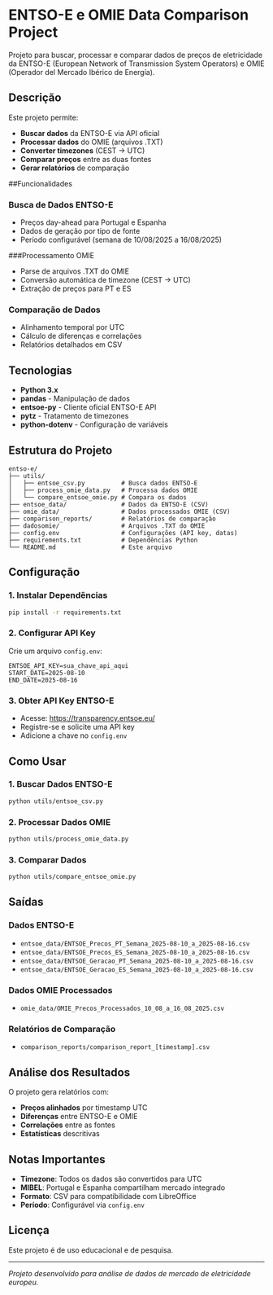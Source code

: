 # ENTSO-E e OMIE Data Comparison Project

Projeto para buscar, processar e comparar dados de preços de eletricidade da ENTSO-E (European Network of Transmission System Operators) e OMIE (Operador del Mercado Ibérico de Energía).

## Descrição

Este projeto permite:
- **Buscar dados** da ENTSO-E via API oficial
- **Processar dados** do OMIE (arquivos .TXT)
- **Converter timezones** (CEST → UTC)
- **Comparar preços** entre as duas fontes
- **Gerar relatórios** de comparação

##Funcionalidades

### Busca de Dados ENTSO-E
- Preços day-ahead para Portugal e Espanha
- Dados de geração por tipo de fonte
- Período configurável (semana de 10/08/2025 a 16/08/2025)

###Processamento OMIE
- Parse de arquivos .TXT do OMIE
- Conversão automática de timezone (CEST → UTC)
- Extração de preços para PT e ES

### Comparação de Dados
- Alinhamento temporal por UTC
- Cálculo de diferenças e correlações
- Relatórios detalhados em CSV

## Tecnologias

- **Python 3.x**
- **pandas** - Manipulação de dados
- **entsoe-py** - Cliente oficial ENTSO-E API
- **pytz** - Tratamento de timezones
- **python-dotenv** - Configuração de variáveis

## Estrutura do Projeto

```
entso-e/
├── utils/
│   ├── entsoe_csv.py          # Busca dados ENTSO-E
│   ├── process_omie_data.py   # Processa dados OMIE
│   └── compare_entsoe_omie.py # Compara os dados
├── entsoe_data/               # Dados da ENTSO-E (CSV)
├── omie_data/                 # Dados processados OMIE (CSV)
├── comparison_reports/        # Relatórios de comparação
├── dadosomie/                 # Arquivos .TXT do OMIE
├── config.env                 # Configurações (API key, datas)
├── requirements.txt           # Dependências Python
└── README.md                  # Este arquivo
```

## Configuração

### 1. Instalar Dependências
```bash
pip install -r requirements.txt
```

### 2. Configurar API Key
Crie um arquivo `config.env`:
```env
ENTSOE_API_KEY=sua_chave_api_aqui
START_DATE=2025-08-10
END_DATE=2025-08-16
```

### 3. Obter API Key ENTSO-E
- Acesse: https://transparency.entsoe.eu/
- Registre-se e solicite uma API key
- Adicione a chave no `config.env`

## Como Usar

### 1. Buscar Dados ENTSO-E
```bash
python utils/entsoe_csv.py
```

### 2. Processar Dados OMIE
```bash
python utils/process_omie_data.py
```

### 3. Comparar Dados
```bash
python utils/compare_entsoe_omie.py
```

## Saídas

### Dados ENTSO-E
- `entsoe_data/ENTSOE_Precos_PT_Semana_2025-08-10_a_2025-08-16.csv`
- `entsoe_data/ENTSOE_Precos_ES_Semana_2025-08-10_a_2025-08-16.csv`
- `entsoe_data/ENTSOE_Geracao_PT_Semana_2025-08-10_a_2025-08-16.csv`
- `entsoe_data/ENTSOE_Geracao_ES_Semana_2025-08-10_a_2025-08-16.csv`

### Dados OMIE Processados
- `omie_data/OMIE_Precos_Processados_10_08_a_16_08_2025.csv`

### Relatórios de Comparação
- `comparison_reports/comparison_report_[timestamp].csv`

## Análise dos Resultados

O projeto gera relatórios com:
- **Preços alinhados** por timestamp UTC
- **Diferenças** entre ENTSO-E e OMIE
- **Correlações** entre as fontes
- **Estatísticas** descritivas

## Notas Importantes

- **Timezone**: Todos os dados são convertidos para UTC
- **MIBEL**: Portugal e Espanha compartilham mercado integrado
- **Formato**: CSV para compatibilidade com LibreOffice
- **Período**: Configurável via `config.env`


## Licença

Este projeto é de uso educacional e de pesquisa.

---

*Projeto desenvolvido para análise de dados de mercado de eletricidade europeu.*
